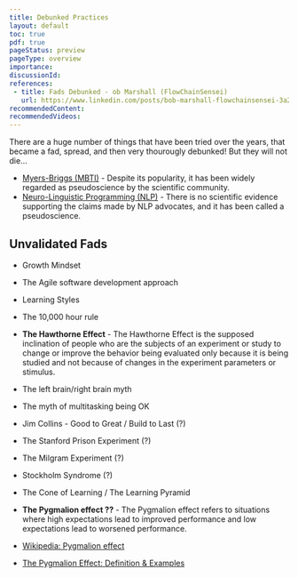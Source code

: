 ```yaml
---
title: Debunked Practices
layout: default
toc: true
pdf: true
pageStatus: preview
pageType: overview
importance: 
discussionId: 
references:
 - title: Fads Debunked - ob Marshall (FlowChainSensei)
   url: https://www.linkedin.com/posts/bob-marshall-flowchainsensei-3a2a5b164_staycurious-stayabreast-activity-7049362723612061696-vf2I/
recommendedContent:
recommendedVideos:
---
```


There are a huge number of things that have been tried over the years, that became a fad, spread, and then very thourougly debunked! But they will not die...

-  [Myers-Briggs (MBTI)](https://en.wikipedia.org/wiki/Myers%E2%80%93Briggs_Type_Indicator) - Despite its popularity, it has been widely regarded as pseudoscience by the scientific community.
-  [Neuro-Linguistic Programming (NLP)](https://en.wikipedia.org/wiki/Neuro-linguistic_programming) - There is no scientific evidence supporting the claims made by NLP advocates, and it has been called a pseudoscience.


## Unvalidated Fads


-  Growth Mindset
-  The Agile software development approach
-  Learning Styles
-  The 10,000 hour rule
-  **The Hawthorne Effect** - The Hawthorne Effect is the supposed inclination of people who are the subjects of an experiment or study to change or improve the behavior being evaluated only because it is being studied and not because of changes in the experiment parameters or stimulus.
-  The left brain/right brain myth
-  The myth of multitasking being OK

-  Jim Collins - Good to Great / Build to Last (?)
-  The Stanford Prison Experiment (?)
-  The Milgram Experiment (?)
-  Stockholm Syndrome (?)
-  The Cone of Learning / The Learning Pyramid
-  **The Pygmalion effect ??** - The Pygmalion effect refers to situations where high expectations lead to improved performance and low expectations lead to worsened performance. 
  -  [Wikipedia: Pygmalion effect](https://en.wikipedia.org/wiki/Pygmalion_effect)
  -  [The Pygmalion Effect: Definition & Examples](https://simplysociology.com/pygmalion-effect.html)
